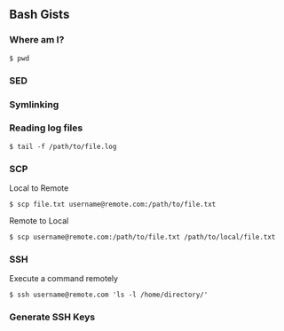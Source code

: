 ## Bash Gists

### Where am I?

    $ pwd

### SED

### Symlinking

### Reading log files

    $ tail -f /path/to/file.log

### SCP

Local to Remote

    $ scp file.txt username@remote.com:/path/to/file.txt

Remote to Local

    $ scp username@remote.com:/path/to/file.txt /path/to/local/file.txt

### SSH

Execute a command remotely

    $ ssh username@remote.com 'ls -l /home/directory/'

### Generate SSH Keys
